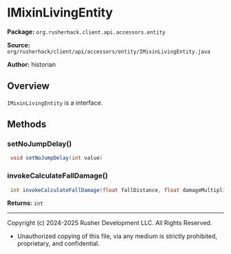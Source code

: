 # IMixinLivingEntity

**Package:** `org.rusherhack.client.api.accessors.entity`

**Source:** `org/rusherhack/client/api/accessors/entity/IMixinLivingEntity.java`

**Author:** historian



## Overview

`IMixinLivingEntity` is a interface.

## Methods

### setNoJumpDelay()

```java
 void setNoJumpDelay(int value)
```

### invokeCalculateFallDamage()

```java
 int invokeCalculateFallDamage(float fallDistance, float damageMultiplier)
```

**Returns:** `int`

---

Copyright (c) 2024-2025 Rusher Development LLC. All Rights Reserved.
* Unauthorized copying of this file, via any medium is strictly prohibited, proprietary, and confidential.

